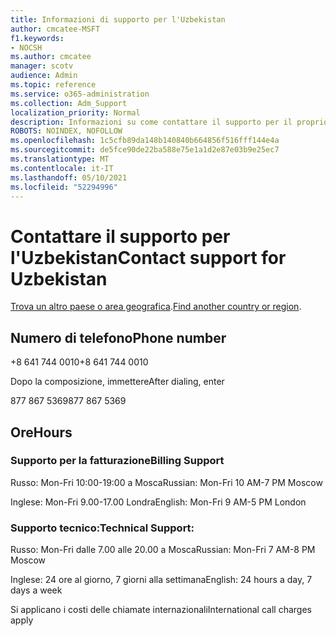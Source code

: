 ```yaml
---
title: Informazioni di supporto per l'Uzbekistan
author: cmcatee-MSFT
f1.keywords:
- NOCSH
ms.author: cmcatee
manager: scotv
audience: Admin
ms.topic: reference
ms.service: o365-administration
ms.collection: Adm_Support
localization_priority: Normal
description: Informazioni su come contattare il supporto per il proprio paese o area geografica.
ROBOTS: NOINDEX, NOFOLLOW
ms.openlocfilehash: 1c5cfb89da148b140840b664856f516fff144e4a
ms.sourcegitcommit: de5fce90de22ba588e75e1a1d2e87e03b9e25ec7
ms.translationtype: MT
ms.contentlocale: it-IT
ms.lasthandoff: 05/10/2021
ms.locfileid: "52294996"
---
```

# <a name="contact-support-for-uzbekistan"></a><span data-ttu-id="3e53c-103">Contattare il supporto per l'Uzbekistan</span><span class="sxs-lookup"><span data-stu-id="3e53c-103">Contact support for Uzbekistan</span></span>

<span data-ttu-id="3e53c-104">[Trova un altro paese o area geografica](../../business-video/get-help-support.md).</span><span class="sxs-lookup"><span data-stu-id="3e53c-104">[Find another country or region](../../business-video/get-help-support.md).</span></span>

## <a name="phone-number"></a><span data-ttu-id="3e53c-105">Numero di telefono</span><span class="sxs-lookup"><span data-stu-id="3e53c-105">Phone number</span></span>
<span data-ttu-id="3e53c-106">+8 641 744 0010</span><span class="sxs-lookup"><span data-stu-id="3e53c-106">+8 641 744 0010</span></span>

<span data-ttu-id="3e53c-107">Dopo la composizione, immettere</span><span class="sxs-lookup"><span data-stu-id="3e53c-107">After dialing, enter</span></span>

<span data-ttu-id="3e53c-108">877 867 5369</span><span class="sxs-lookup"><span data-stu-id="3e53c-108">877 867 5369</span></span>

## <a name="hours"></a><span data-ttu-id="3e53c-109">Ore</span><span class="sxs-lookup"><span data-stu-id="3e53c-109">Hours</span></span>
### <a name="billing-support"></a><span data-ttu-id="3e53c-110">Supporto per la fatturazione</span><span class="sxs-lookup"><span data-stu-id="3e53c-110">Billing Support</span></span>

<span data-ttu-id="3e53c-111">Russo: Mon-Fri 10:00-19:00 a Mosca</span><span class="sxs-lookup"><span data-stu-id="3e53c-111">Russian: Mon-Fri 10 AM-7 PM Moscow</span></span>

<span data-ttu-id="3e53c-112">Inglese: Mon-Fri 9.00-17.00 Londra</span><span class="sxs-lookup"><span data-stu-id="3e53c-112">English: Mon-Fri 9 AM-5 PM London</span></span>

### <a name="technical-support"></a><span data-ttu-id="3e53c-113">Supporto tecnico:</span><span class="sxs-lookup"><span data-stu-id="3e53c-113">Technical Support:</span></span>

<span data-ttu-id="3e53c-114">Russo: Mon-Fri dalle 7.00 alle 20.00 a Mosca</span><span class="sxs-lookup"><span data-stu-id="3e53c-114">Russian: Mon-Fri 7 AM-8 PM Moscow</span></span>

<span data-ttu-id="3e53c-115">Inglese: 24 ore al giorno, 7 giorni alla settimana</span><span class="sxs-lookup"><span data-stu-id="3e53c-115">English: 24 hours a day, 7 days a week</span></span>

<span data-ttu-id="3e53c-116">Si applicano i costi delle chiamate internazionali</span><span class="sxs-lookup"><span data-stu-id="3e53c-116">International call charges apply</span></span>
